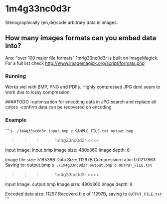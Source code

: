 # 1m4g33nc0d3r
Stenographically {en,de}code arbitrary data in images.

## How many images formats can you embed data into?
Ans: "over 100 major file formats"
1m4g33nc0d3r is built on ImageMagick. For a full list check http://www.imagemagick.org/script/formats.php


### Running

Works wel with BMP, PNG and PDFs. Highly compressed JPG dont seem to work due to lossy compression.

####TODO 
-optimization for encoding data in JPG search and replace all colors
-confirm data can be recovered on encoding

### Example

'''
`$ ./1m4g33nc0d3r input.bmp e SAMPLE_FILE.txt output.bmp`

>>>>    1m4g33nc0d3r    <<<<

Input Image: input.bmp
        Image size: 480x360
        Image depth: 8

Image file size: 518538B
Data Size: 11297B
Compression ratio: 0.0217863
Saving to: output.bmp
`$ ./1m4g33nc0d3r output.bmp d OUTPUT_FILE.txt`

>>>>    1m4g33nc0d3r    <<<<

Input Image: output.bmp
        Image size: 480x360
        Image depth: 8

Encoded data size: 11297
Recoverd file of 11297B, saving to `OUTPUT_FILE.txt`
'''
